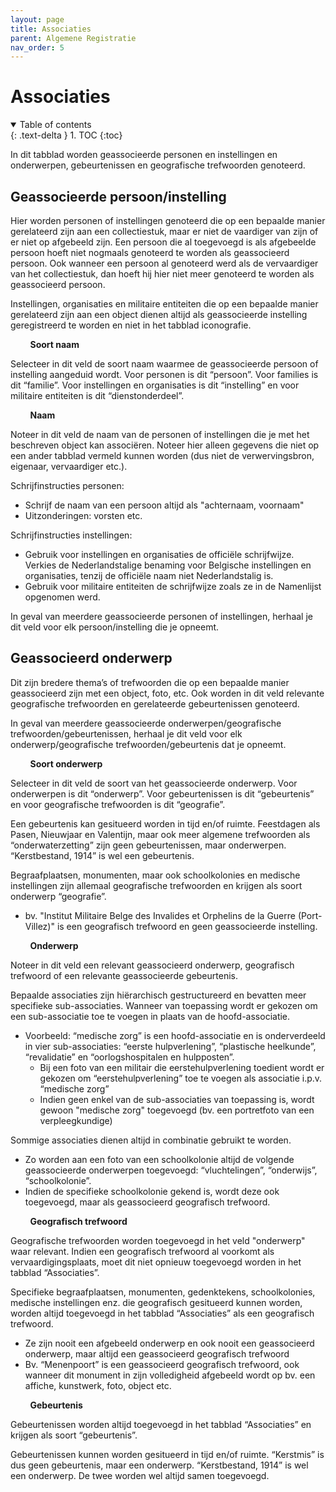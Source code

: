 ```yaml
---
layout: page
title: Associaties
parent: Algemene Registratie
nav_order: 5
---
```


# Associaties

<details open markdown="block">
  <summary>
    Table of contents
  </summary>
  {: .text-delta }
1. TOC
{:toc}
</details>

In dit tabblad worden geassocieerde personen en instellingen en onderwerpen, gebeurtenissen en geografische trefwoorden genoteerd.

## **Geassocieerde persoon/instelling**


Hier worden personen of instellingen genoteerd die op een bepaalde manier gerelateerd zijn aan een collectiestuk, maar er niet de vaardiger van zijn of er niet op afgebeeld zijn. Een persoon die al toegevoegd is als afgebeelde persoon hoeft niet nogmaals genoteerd te worden als geassocieerd persoon. Ook wanneer een persoon al genoteerd werd als de vervaardiger van het collectiestuk, dan hoeft hij hier niet meer genoteerd te worden als geassocieerd persoon.

Instellingen, organisaties en militaire entiteiten die op een bepaalde manier gerelateerd zijn aan een object dienen altijd als geassocieerde instelling geregistreerd te worden en niet in het tabblad iconografie.

&nbsp;&nbsp;&nbsp;&nbsp;&nbsp;&nbsp;&nbsp;&nbsp;**Soort naam**

Selecteer in dit veld de soort naam waarmee de geassocieerde persoon of instelling aangeduid wordt. Voor personen is dit “persoon”. Voor families is dit “familie”. Voor instellingen en organisaties is dit “instelling” en voor militaire entiteiten is dit “dienstonderdeel”.

&nbsp;&nbsp;&nbsp;&nbsp;&nbsp;&nbsp;&nbsp;&nbsp;**Naam**

Noteer in dit veld de naam van de personen of instellingen die je met het beschreven object kan associëren. Noteer hier alleen gegevens die niet op een ander tabblad vermeld kunnen worden (dus niet de verwervingsbron, eigenaar, vervaardiger etc.).

Schrijfinstructies personen:
  -	Schrijf de naam van een persoon altijd als "achternaam, voornaam"
  -	Uitzonderingen: vorsten etc.

Schrijfinstructies instellingen:
  -	Gebruik voor instellingen en organisaties de officiële schrijfwijze. Verkies de Nederlandstalige benaming voor Belgische instellingen en organisaties, tenzij de officiële naam niet Nederlandstalig is.
  -	Gebruik voor militaire entiteiten de schrijfwijze zoals ze in de Namenlijst opgenomen werd.

In geval van meerdere geassocieerde personen of instellingen, herhaal je dit veld voor elk persoon/instelling die je opneemt.

## **Geassocieerd onderwerp**

Dit zijn bredere thema’s of trefwoorden die op een bepaalde manier geassocieerd zijn met een object, foto, etc. Ook worden in dit veld relevante geografische trefwoorden en gerelateerde gebeurtenissen genoteerd.

In geval van meerdere geassocieerde onderwerpen/geografische trefwoorden/gebeurtenissen, herhaal je dit veld voor elk onderwerp/geografische trefwoorden/gebeurtenis dat je opneemt.

&nbsp;&nbsp;&nbsp;&nbsp;&nbsp;&nbsp;&nbsp;&nbsp;**Soort onderwerp**

Selecteer in dit veld de soort van het geassocieerde onderwerp. Voor onderwerpen is dit “onderwerp”. Voor gebeurtenissen is dit “gebeurtenis” en voor geografische trefwoorden is dit “geografie”.

Een gebeurtenis kan gesitueerd worden in tijd en/of ruimte. Feestdagen als Pasen, Nieuwjaar en Valentijn, maar ook meer algemene trefwoorden als “onderwaterzetting” zijn geen gebeurtenissen, maar onderwerpen. “Kerstbestand, 1914” is wel een gebeurtenis.

Begraafplaatsen, monumenten, maar ook schoolkolonies en medische instellingen zijn allemaal geografische trefwoorden en krijgen als soort onderwerp “geografie”.
  -	bv. "Institut Militaire Belge des Invalides et Orphelins de la Guerre (Port-Villez)" is een geografisch trefwoord en geen geassocieerde instelling.

&nbsp;&nbsp;&nbsp;&nbsp;&nbsp;&nbsp;&nbsp;&nbsp;**Onderwerp**

Noteer in dit veld een relevant geassocieerd onderwerp, geografisch trefwoord of een relevante geassocieerde gebeurtenis.

Bepaalde associaties zijn hiërarchisch gestructureerd en bevatten meer specifieke sub-associaties. Wanneer van toepassing wordt er gekozen om een sub-associatie toe te voegen in plaats van de hoofd-associatie. 
  -	Voorbeeld: “medische zorg” is een hoofd-associatie en is onderverdeeld in vier sub-associaties: “eerste hulpverlening”, “plastische heelkunde”, “revalidatie” en “oorlogshospitalen en hulpposten”. 
  	- Bij een foto van een militair die eerstehulpverlening toedient wordt er gekozen om “eerstehulpverlening” toe te voegen als associatie i.p.v. “medische zorg”
  	- Indien geen enkel van de sub-associaties van toepassing is, wordt gewoon "medische zorg" toegevoegd (bv. een portretfoto van een verpleegkundige)

Sommige associaties dienen altijd in combinatie gebruikt te worden.
  -	Zo worden aan een foto van een schoolkolonie altijd de volgende geassocieerde onderwerpen toegevoegd: “vluchtelingen”, “onderwijs”, “schoolkolonie”.
  -	Indien de specifieke schoolkolonie gekend is, wordt deze ook toegevoegd, maar als geassocieerd geografisch trefwoord.

&nbsp;&nbsp;&nbsp;&nbsp;&nbsp;&nbsp;&nbsp;&nbsp;**Geografisch trefwoord**

Geografische trefwoorden worden toegevoegd in het veld "onderwerp" waar relevant. Indien een geografisch trefwoord al voorkomt als vervaardigingsplaats, moet dit niet opnieuw toegevoegd worden in het tabblad “Associaties”.

Specifieke begraafplaatsen, monumenten, gedenktekens, schoolkolonies, medische instellingen enz. die geografisch gesitueerd kunnen worden, worden altijd toegevoegd in het tabblad “Associaties” als een geografisch trefwoord. 
  -	Ze zijn nooit een afgebeeld onderwerp en ook nooit een geassocieerd onderwerp, maar altijd een geassocieerd geografisch trefwoord
  -	Bv. “Menenpoort” is een geassocieerd geografisch trefwoord, ook wanneer dit monument in zijn volledigheid afgebeeld wordt op bv. een affiche, kunstwerk, foto, object etc.

&nbsp;&nbsp;&nbsp;&nbsp;&nbsp;&nbsp;&nbsp;&nbsp;**Gebeurtenis**

Gebeurtenissen worden altijd toegevoegd in het tabblad “Associaties” en krijgen als soort “gebeurtenis”. 

Gebeurtenissen kunnen worden gesitueerd in tijd en/of ruimte. “Kerstmis” is dus geen gebeurtenis, maar een onderwerp.  “Kerstbestand, 1914” is wel een onderwerp. De twee worden wel altijd samen toegevoegd.
